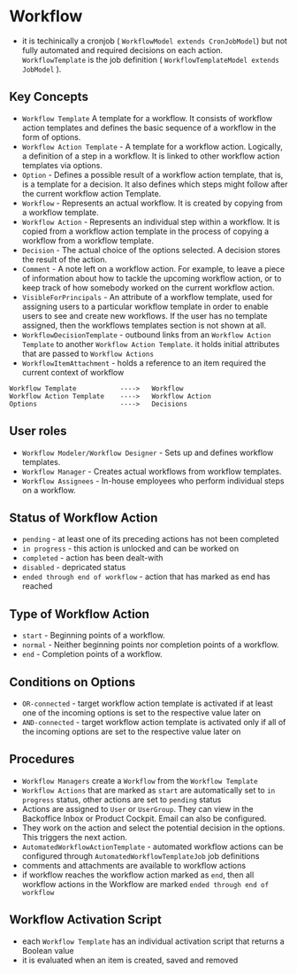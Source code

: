 # Workflow

- it is techinically a cronjob ( `WorkflowModel extends CronJobModel`) but not fully automated and required decisions on each action. `WorkflowTemplate` is the job definition ( `WorkflowTemplateModel extends JobModel` ).

## Key Concepts

- `Workflow Template` A template for a workflow.  It consists of workflow action templates and defines the basic sequence of a workflow in the form of options.
- `Workflow Action Template` - A template for a workflow action. Logically, a definition of a step in a workflow. It is linked to other workflow action templates via options.
- `Option` - Defines a possible result of a workflow action template, that is, is a template for a decision. It also defines which steps might follow after the current workflow action Template.
- `Workflow` - Represents an actual workflow. It is created by copying from a workflow template.
- `Workflow Action` - Represents an individual step within a workflow. It is copied from a workflow action template in the process of copying a workflow from a workflow template.
- `Decision` - The actual choice of the options selected. A decision stores the result of the action.
- `Comment` - A note left on a workflow action. For example, to leave a piece of information about how to tackle the upcoming workflow action, or to keep track of how somebody worked on the current workflow action.
- `VisibleForPrincipals` - An attribute of a workflow template, used for assigning users to a particular workflow template in order to enable users to see and create new workflows. If the user has no template assigned, then the workflows templates section is not shown at all.
- `WorkflowDecisionTemplate` - outbound links from an `Workflow Action Template` to another `Workflow Action Template`. it holds initial attributes that are passed to `Workflow Actions`
- `WorkflowItemAttachment` - holds a reference to an item required the current context of workflow

```
Workflow Template           ---->   Workflow
Workflow Action Template    ---->   Workflow Action
Options                     ---->   Decisions 
```

## User roles

- `Workflow Modeler/Workflow Designer` - Sets up and defines workflow templates.
- `Workflow Manager` - Creates actual workflows from workflow templates.
- `Workflow Assignees` - In-house employees who perform individual steps on a workflow.

## Status of Workflow Action

- `pending` - at least one of its preceding actions has not been completed
- `in progress` - this action is unlocked and can be worked on
- `completed` - action has been dealt-with
- `disabled` - depricated status
- `ended through end of workflow` - action that has marked as end has reached

## Type of Workflow Action

- `start` - Beginning points of a workflow.
- `normal` - Neither beginning points nor completion points of a workflow.
- `end` - Completion points of a workflow.

## Conditions on Options

- `OR-connected` - target workflow action template is activated if at least one of the incoming options is set to the respective value later on
- `AND-connected` - target workflow action template is activated only if all of the incoming options are set to the respective value later on

## Procedures

- `Workflow Managers` create a `Workflow` from the `Workflow Template`
- `Workflow Actions` that are marked as `start` are automatically set to `in progress` status, other actions are set to `pending` status
- Actions are assigned to `User` or `UserGroup`. They can view in the Backoffice Inbox or Product Cockpit. Email can also be configured. 
- They work on the action and select the potential decision in the options. This triggers the next action.
- `AutomatedWorkflowActionTemplate` - automated workflow actions can be configured through `AutomatedWorkflowTemplateJob` job definitions 
- comments and attachments are available to workflow actions
- if workflow reaches the workflow action marked as `end`, then all workflow actions in the Workflow are marked `ended through end of workflow` 

## Workflow Activation Script

- each `Workflow Template` has an individual activation script that returns a Boolean value
- it is evaluated when an item is created, saved and removed

 